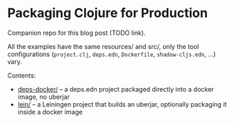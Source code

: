 # Packaging Clojure for Production

Companion repo for this blog post (TODO link).

All the examples have the same resources/ and src/, only the tool
configurations (`project.clj`, `deps.edn`, `Dockerfile`, `shadow-cljs.edn`,
...) vary.

Contents:

- [deps-docker/](deps-docker/) – a deps.edn project packaged directly into a docker image, no uberjar
- [lein/](lein/) – a Leiningen project that builds an uberjar, optionally packaging it inside a docker image
